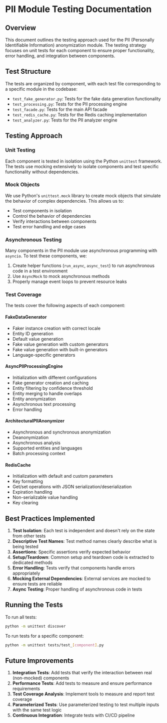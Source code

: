# PII Module Testing Documentation

## Overview

This document outlines the testing approach used for the PII (Personally Identifiable Information) anonymization module. The testing strategy focuses on unit tests for each component to ensure proper functionality, error handling, and integration between components.

## Test Structure

The tests are organized by component, with each test file corresponding to a specific module in the codebase:

- `test_fake_generator.py`: Tests for the fake data generation functionality
- `test_processing.py`: Tests for the PII processing engine
- `test_facade.py`: Tests for the main API facade
- `test_redis_cache.py`: Tests for the Redis caching implementation
- `test_analyzer.py`: Tests for the PII analyzer engine

## Testing Approach

### Unit Testing

Each component is tested in isolation using the Python `unittest` framework. The tests use mocking extensively to isolate components and test specific functionality without dependencies.

### Mock Objects

We use Python's `unittest.mock` library to create mock objects that simulate the behavior of complex dependencies. This allows us to:

- Test components in isolation
- Control the behavior of dependencies
- Verify interactions between components
- Test error handling and edge cases

### Asynchronous Testing

Many components in the PII module use asynchronous programming with `asyncio`. To test these components, we:

1. Create helper functions (`run_async`, `async_test`) to run asynchronous code in a test environment
2. Use `AsyncMock` to mock asynchronous methods
3. Properly manage event loops to prevent resource leaks

### Test Coverage

The tests cover the following aspects of each component:

#### FakeDataGenerator
- Faker instance creation with correct locale
- Entity ID generation
- Default value generation
- Fake value generation with custom generators
- Fake value generation with built-in generators
- Language-specific generators

#### AsyncPIIProcessingEngine
- Initialization with different configurations
- Fake generator creation and caching
- Entity filtering by confidence threshold
- Entity merging to handle overlaps
- Entity anonymization
- Asynchronous text processing
- Error handling

#### ArchitecturalPIIAnonymizer
- Asynchronous and synchronous anonymization
- Deanonymization
- Asynchronous analysis
- Supported entities and languages
- Batch processing context

#### RedisCache
- Initialization with default and custom parameters
- Key formatting
- Get/set operations with JSON serialization/deserialization
- Expiration handling
- Non-serializable value handling
- Key clearing

## Best Practices Implemented

1. **Test Isolation**: Each test is independent and doesn't rely on the state from other tests
2. **Descriptive Test Names**: Test method names clearly describe what is being tested
3. **Assertions**: Specific assertions verify expected behavior
4. **Setup/Teardown**: Common setup and teardown code is extracted to dedicated methods
5. **Error Handling**: Tests verify that components handle errors appropriately
6. **Mocking External Dependencies**: External services are mocked to ensure tests are reliable
7. **Async Testing**: Proper handling of asynchronous code in tests

## Running the Tests

To run all tests:

```bash
python -m unittest discover
```

To run tests for a specific component:

```bash
python -m unittest tests/test_[component].py
```

## Future Improvements

1. **Integration Tests**: Add tests that verify the interaction between real (non-mocked) components
2. **Performance Tests**: Add tests to measure and ensure performance requirements
3. **Test Coverage Analysis**: Implement tools to measure and report test coverage
4. **Parameterized Tests**: Use parameterized testing to test multiple inputs with the same test logic
5. **Continuous Integration**: Integrate tests with CI/CD pipeline